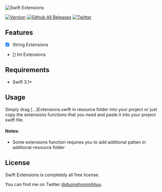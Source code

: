 ![Swift Extensions](https://octodex.github.com/images/puppeteer.png)

[![Version](http://img.shields.io/badge/version-1.0.0-green.svg?style=flat)](https://github.com/duonghominhhuy/swift-extensions)
[![Github All Releases](https://img.shields.io/github/downloads/duonghominhhuy/swift-extensions/total.svg)](https://github.com/duonghominhhuy/swift-extensions)
[![Twitter](https://img.shields.io/badge/twitter-@duonghominhhuy-blue.svg?style=flat)](http://twitter.com/duonghominhhuy)

## Features

- [x] String Extensions
- [] Int Extensions

## Requirements

- Swift 3.1+

## Usage

Simply drag [...]Extensions.swift in resource folder into your project or just copy the extensions functions that you need and paste it into your project swift file.

#### Notes:

- Some extensions function requires you to add addtional patten in addtional-resource folder



## License

Swift Extensions is completely all free license. 

You can find me on Twitter [@duonghominhhuy](https://twitter.com/duonghominhhuy).
